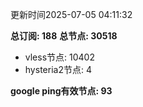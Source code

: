 更新时间2025-07-05 04:11:32

**总订阅: 188**
**总节点: 30518**
- vless节点: 10402
- hysteria2节点: 4

**google ping有效节点: 93**
